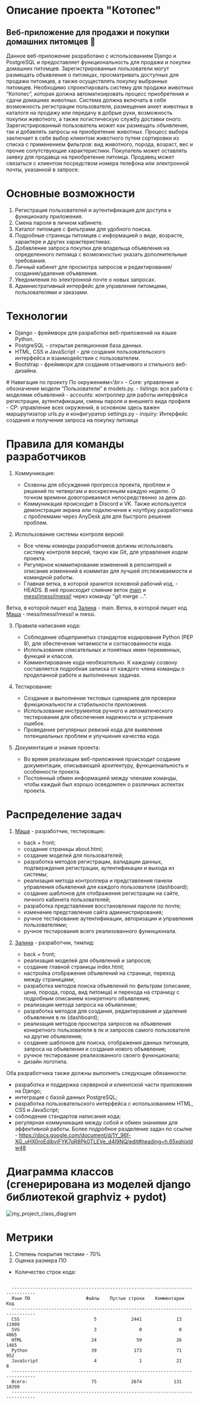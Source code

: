 # Описание проекта "Котопес"
## Веб-приложение для продажи и покупки домашних питомцев :paw_prints:
Данное веб-приложение разработано с использованием Django и PostgreSQL и предоставляет функциональность для продажи и покупки домашних питомцев. 
Зарегистрированные пользователи могут размещать объявления о питомцах, просматривать доступных для продажи питомцев, а также осуществлять покупку выбранных питомцев.
Необходимо спроектировать систему для продажи животных “Котопес”, которая должна автоматизировать процесс 
приобретения и сдачи домашних животных. Система должна включать в себя возможность регистрации пользователя, 
размещения анкет животных в каталоге на продажу или передачу в добрые руки, возможность покупки животного, а 
также логистическую службу доставки оного. 
Зарегистрированный пользователь может как размещать объявления, так и добавлять запросы на приобретение животных. 
Процесс выбора заключает в себе выбор клиентом животного путем сортировки из списка с применением фильтров: 
вид животного, порода, возраст, вес и прочие сопутствующие характеристики. 
Покупатель может оставлять заявку для продавца на приобретение питомца.
Продавец может связаться с клиентом посредством номера телефона или электронной почты, указанной в запросе. 

# Основные возможности
<ol>
  <li>Регистрация пользователей и аутентификация для доступа к функционалу приложения.</li>
  <li>Смена пароля в личном кабинете.</li>
  <li>Каталог питомцев с фильтрами для удобного поиска.</li>
  <li>Подробные страницы питомцев с информацией о виде, возрасте, характере и других характеристиках.</li>
  <li>Добавление запроса покупки для владельца объявления на определенного питомца с возможностью указать дополнительные требования.</li>
  <li>Личный кабинет для просмотра запросов и редактирования/создания/удаления объявления.</li>
  <li>Уведомления по электронной почте о новых запросах.</li>
  <li>Административный интерфейс для управления питомцами, пользователями и заказами.</li>
</ol> 

# Технологии
<ul>
  <li>Django - фреймворк для разработки веб-приложений на языке Python.</li>
  <li>PostgreSQL - открытая реляционная база данных.</li>
  <li>HTML, CSS и JavaScript - для создания пользовательского интерфейса и взаимодействия с пользователем.</li>
  <li>Bootstrap - фреймворк для создания отзывчивого и стильного веб-дизайна.</li>
</ul> 
# Навигация по проекту
По окружениям<\br>
  - Core: управление и обозначение модели "Пользователи" в models.py.
  - listings: вся работа с моделями объявлений
  - accounts: контроллер для работы интерфейса регистрации, аутентификации, смены пароля и внешнего вида профиля
  - CP: управление всех окружений, в основном здесь важен маршрутизатор urls.py и конфигуратор settings.py
  - inquiry: Интерфейс создания и получения запроса на покупку питомца

# Правила для команды разработчиков

1. Коммуникация:
   - Созвоны для обсуждения прогресса проекта, проблем и решений по четвергам и воскресеньям каждую неделю. О точном времени довогориваемся непосредственно за день до.
   - Коммуникация происходит в Discord и VK. Также используется демонстрация экрана или подключение к ноутбуку разработчика с проблемами через AnyDesk для для быстрого решения проблем.
   
2. Использование системы контроля версий:
   - Все члены команды разработчиков должны использовать систему контроля версий, такую как Git, для управления кодом проекта.
   - Регулярное коммитирование изменений в репозиторий и описание изменений в коммитах для лучшей отслеживаемости и командной работы.
   - Главная ветка, в которой хранится основной рабочий код, - HEADS. В неё происходит слияние веток [main](https://github.com/SHZalina/CP) и [messi!messi!messi!](https://github.com/SHZalina/CP/tree/messi!messi!messi!) через команду "git merge ...".

Ветка, в которой пишет код [Залина](https://github.com/SHZalina) - main. 
Ветка, в которой пишет код [Маша](https://github.com/bread133) - messi!messi!messi! и messi. 

3. Правила написания кода:
   - Соблюдение общепринятых стандартов кодирования Python (PEP 8), для обеспечения читаемости и согласованности кода.
   - Использование описательных и понятных имен переменных, функций и классов.
   - Комментирование кода необязательно. К каждому созвону составляется подробная записка от каждого члена команды о проделанной работе и выполненных задачах.

4. Тестирование:
   - Создание и выполнение тестовых сценариев для проверки функциональности и стабильности приложения.
   - Использование инструментов ручного и автоматического тестирования для обеспечения надежности и устранения ошибок.
   - Проведение регулярных ревизий кода для выявления потенциальных проблем и улучшения качества кода.
   
5. Документация и знание проекта:
   - Во время реализации веб-приложения происходит создание документации, описывающей архитектуру, функциональность и особенности проекта.
   - Постоянный обмен информацией между членами команды, чтобы каждый был хорошо осведомлен о различных аспектах проекта.

# Распределение задач
1. [Маша](https://github.com/bread133) - разработчик, тестировщик:
   - back + front;
   - создание страницы about.html;
   - cоздание моделей для пользователей;
   - разработка методов регистрации, валидации данных, подтверждения регистрации, аутентификации и выхода из системы;
   - реализация метода контроллера и представления панели управления обьявлений для каждого пользователя (dashboard);
   - создание шаблонов для отображения регистрации на сайте, личного кабинета пользователей;
   - разработка представления восстановления пароля по почте;
   - изменение представления сайта администрирования;
   - ручное тестирование аутентификации, авторизации и управления пользователями;
   - ручное тестирования всего реализованного функнционала.
     
2. [Залина](https://github.com/SHZalina) - разработчик, тимлид:
   - back + front;
   - реализация моделей для объявлений и запросов;
   - создание главной страницы index.html;
   - настройка отображения объявлений на странице, переход между страницами;
   - разработка методов поиска объявлений по фильтрам (описание, цена, порода, город, вид питомца) и перехода на страницу с подробным описанием конкретного объявления;
   - реализация метода запроса на объявление;
   - разработка методов для создания, редактирования и удаления объявления в лк (dashboard);
   - реализация методов просмотра запросов на объявления конкретного пользователя в лк и запросов самого пользователя на другие объявления;
   - создание шаблонов для поиска, отображения данных питомцев, запроса на объявления и создания нового объявления;
   - ручное тестирование реализованного своего функнционала;
   - дизайн логотипа.
  
Оба разработчика также должны выполнять следующие обязанности:
   - разработка и поддержка серверной и клиентской части приложения на Django;
   - интеграция с базой данных PostgreSQL;
   - разработка пользовательского интерфейса с использованием HTML, CSS и JavaScript;
   - cоблюдение стандартов написания кода;
   - регулярная коммуникация между собой и обмен знаниями для эффективной работы.
Более подробное разделение задач по ссылке - https://docs.google.com/document/d/1Y_96f-XG_uHX0roEdjbviFYK7qR8Pk0TLEVe_d4I9NQ/edit#heading=h.65xqhjxldw48

# Диаграмма классов (cгенерирована из моделей django библиотекой graphviz + pydot)
![my_project_class_diagram](https://github.com/SHZalina/CP/assets/129702781/a0c52878-ff39-4594-936a-a237c39ba576)

# Метрики
1. Степень покрытия тестами - 70%
2. Оценка размера ПО
  - Количество строк кода:
  <code>
  -------------------------------------------------------------------------------
  Язык ПО                     Файлы    Пустые строки    Комментарии           Код
  -------------------------------------------------------------------------------
  CSS                            5             2441             13          11909
  SVG                            3                0              0           4065
  HTML                          24               59             26           1465
  Python                        39              173             71            952
  JavaScript                     4                1             21              8
  -------------------------------------------------------------------------------
  Всего:                        75             2674            131          18399
  -------------------------------------------------------------------------------
  </code>
